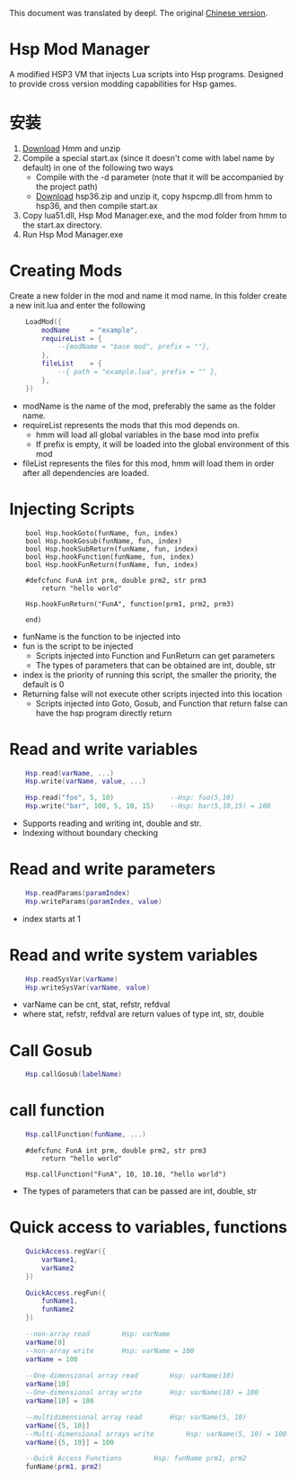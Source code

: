 This document was translated by deepl. The original [Chinese version](README_ZH.md).
# Hsp Mod Manager
A modified HSP3 VM that injects Lua scripts into Hsp programs. Designed to provide cross version modding capabilities for Hsp games.

# 安装
1. [Download](https://github.com/NekoNou/OpenHSP?tab=readme-ov-file) Hmm and unzip
2. Compile a special start.ax (since it doesn't come with label name by default) in one of the following two ways
   - Compile with the -d parameter (note that it will be accompanied by the project path)
   - [Download](https://github.com/NekoNou/OpenHSP?tab=readme-ov-file) hsp36.zip and unzip it, copy hspcmp.dll from hmm to hsp36, and then compile start.ax
3. Copy lua51.dll, Hsp Mod Manager.exe, and the mod folder from hmm to the start.ax directory.
4. Run Hsp Mod Manager.exe

# Creating Mods
Create a new folder in the mod and name it mod name. In this folder create a new init.lua and enter the following

```lua
	LoadMod({
		modName     = "example",
    	requireList = {
        	--{modName = "base mod", prefix = ""},
    	},
    	fileList    = {
        	--{ path = "example.lua", prefix = "" },
    	},
	})
```
- modName is the name of the mod, preferably the same as the folder name.
- requireList represents the mods that this mod depends on.
  - hmm will load all global variables in the base mod into prefix
  - If prefix is empty, it will be loaded into the global environment of this mod
- fileList represents the files for this mod, hmm will load them in order after all dependencies are loaded.

# Injecting Scripts
```
	bool Hsp.hookGoto(funName, fun, index)
	bool Hsp.hookGosub(funName, fun, index)
	bool Hsp.hookSubReturn(funName, fun, index)
	bool Hsp.hookFunction(funName, fun, index)
	bool Hsp.hookFunReturn(funName, fun, index)
```
```
	#defcfunc FunA int prm, double prm2, str prm3
		return "hello world"

	Hsp.hookFunReturn("FunA", function(prm1, prm2, prm3)

	end)
```
- funName is the function to be injected into
- fun is the script to be injected
  - Scripts injected into Function and FunReturn can get parameters
  - The types of parameters that can be obtained are int, double, str
- index is the priority of running this script, the smaller the priority, the default is 0
- Returning false will not execute other scripts injected into this location
  - Scripts injected into Goto, Gosub, and Function that return false can have the hsp program directly return

# Read and write variables
```lua
	Hsp.read(varName, ...)
	Hsp.write(varName, value, ...)

	Hsp.read("foo", 5, 10) 				--Hsp: foo(5,10)
	Hsp.write("bar", 100, 5, 10, 15) 	--Hsp: bar(5,10,15) = 100
```
- Supports reading and writing int, double and str.
- Indexing without boundary checking

# Read and write parameters
```lua
	Hsp.readParams(paramIndex)
	Hsp.writeParams(paramIndex, value)
```
- index starts at 1

# Read and write system variables
```lua
	Hsp.readSysVar(varName)
	Hsp.writeSysVar(varName, value)
```
- varName can be cnt, stat, refstr, refdval
- where stat, refstr, refdval are return values of type int, str, double

# Call Gosub
```lua
	Hsp.callGosub(labelName)
```

# call function
```lua
	Hsp.callFunction(funName, ...)
```
```
	#defcfunc FunA int prm, double prm2, str prm3
		return "hello world"

	Hsp.callFunction("FunA", 10, 10.10, "hello world")
```
- The types of parameters that can be passed are int, double, str

# Quick access to variables, functions
```lua
	QuickAccess.regVar({
		varName1,
		varName2
	})

	QuickAccess.regFun({
		funName1,
		funName2
	})
```
```lua
	--non-array read		Hsp: varName
	varName[0]
	--non-array write		Hsp: varName = 100
	varName = 100	
	
	--One-dimensional array read		Hsp: varName(10)
	varName[10]				
	--One-dimensional array write		Hsp: varName(10) = 100
	varName[10] = 100		

	--multidimensional array read		Hsp: varName(5, 10)
	varName[{5, 10}]		
	--Multi-dimensional arrays write		Hsp: varName(5, 10) = 100
	varName[{5, 10}] = 100	

	--Quick Access Functions		Hsp: funName prm1, prm2
	funName(prm1, prm2)
```